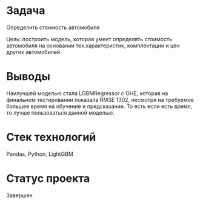 # Задача
Определить стоимость автомобиля

Цель: построить модель, которая умеет определять стоимость автомобиля на основании тех.характеристик, комплектации и цен других автомобилей.

# Выводы
Наилучшей моделью стала LGBMRegressor с OHE, которая на финальном тестировании показала RMSE 1302, несмотря на требуемое большее время на обучение и предсказание. То есть если есть время, то лучше пользоваться данной моделью.

# Стек технологий
Pandas, Python, LightGBM

# Статус проекта
Завершен
